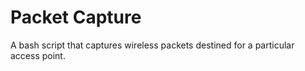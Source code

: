 Packet Capture
=============

A bash script that captures wireless packets destined for a particular access point.
